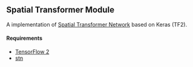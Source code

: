 ## Spatial Transformer Module

A implementation of [Spatial Transformer Network](https://arxiv.org/abs/1506.02025) based on Keras (TF2).

#### Requirements

- [TensorFlow 2](https://www.tensorflow.org/guide/effective_tf2)
- [stn](https://github.com/kevinzakka/spatial-transformer-network)

